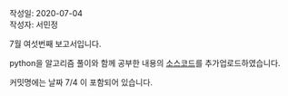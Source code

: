 작성일: 2020-07-04  
작성자: 서민정

7월 여섯번째 보고서입니다.

python을 알고리즘 풀이와 함께 공부한 내용의 [소스코드](https://github.com/seovalue/Algorithm/tree/master/python/code)를 추가업로드하였습니다.

커밋명에는 날짜 7/4 이 포함되어 있습니다.
